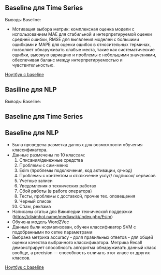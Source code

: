 ## Baseline для Time Series

Выводы Baseline:
- Мотивация выбора метрик: комплексная оценка модели с использованием MAE для стабильной и интерпретируемой оценки средней ошибки, RMSE для выявления моделей с большими ошибками и MAPE для оценки ошибок в относительных терминах, позволяет обнаруживать слабые места, такие как систематические ошибки, высокую вариацию и проблемы с небольшими значениями, обеспечивая баланс между интерпретируемостью и чувствительностью.


[Ноутбук с baseline](./notebooks/TS/baseline.ipynb)

## Basiline для NLP

Выводы Baseline:
## Baseline для Time Series

## Baseline для NLP
- Была проведена разметка данных для возможности обучения классификатора.
- Данные размечены по 10 классам:
  1. Списания/денежные средства
  2. Проблемы с сим-меню
  3. Esim (проблемы подключения, код активации, qr-код)
  4. Проблемы с контентом и отключение услуг/ подписок/ сервисов
  5. Учетные записи
  6. Уведомления о технических работах
  7. Сбой работы (в работе оператора)
  8. Тесты, проблемы с доставкой, прочие тех. оповещения
  9. Черный список
  10. Спам, реклама
- Написаны статьи для Википедии технической поддержки (https://disimhot.name/mediawiki/index.php/Esim)
- Обучена модель Word2Vec
- Данные были нормализован, обучен классификатор SVM с подобранными по сетке параметрами
- Выбрана метрика accuracy - доля правильных ответов - для общей оценки качества выбранного классификатора. Метрика  Recall демонстрирует способность алгоритма обнаруживать данный класс вообще, а precision — способность отличать этот класс от других классов.

[Ноутбук с baseline](./notebooks/NLP/baseline.ipynb)